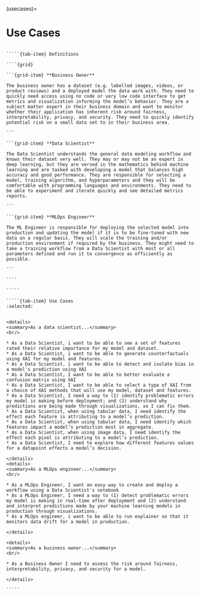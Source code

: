 (usecases)=
# Use Cases

``````{tab-set}

`````{tab-item} Definitions

````{grid}

```{grid-item} **Business Owner**

The business owner has a dataset (e.g. labelled images, videos, or product reviews) and a deployed model the data work with. They need to quickly need access using no code or very low code interface to get metrics and visualization informing the model’s behavior. They are a subject matter expert in their business domain and want to monitor whether their application has inherent risk around fairness, interpretability, privacy, and security. They need to quickly identify potential risk on a small data set to in their business area.

```

```{grid-item} **Data Scientist**

The Data Scientist understands the general data modeling workflow and knows their dataset very well. They may or may not be an expert in deep learning, but they are versed in the mathematics behind machine learning and are tasked with developing a model that balances high accuracy and good performance. They are responsible for selecting a model, training algorithm, and hyperparameters and they will be comfortable with programming languages and environments. They need to be able to experiment and iterate quickly and see detailed metrics reports.

```

```{grid-item} **MLOps Engineer**

The ML Engineer is responsible for deploying the selected model into production and updating the model if it is to be fine-tuned with new data on a regular basis. They will scale the training and/or production environment if required by the business. They might need to take a training workflow from a Data Scientist with most or all parameters defined and run it to convergence as efficiently as possible.

```

````

`````

`````{tab-item} Use Cases
:selected:


<details>
<summary>As a data scientist...</summary>
<br/>

* As a Data Scientist, i want to be able to see a set of features rated their relative importance for my model and dataset.
* As a Data Scientist, i want to be able to generate counterfactuals using XAI for my model and features.
* As a Data Scientist, i want to be able to detect and isolate bias in a model's prediction using XAI
* As a Data Scientist, I want to be able to better evaluate a confusion matrix using XAI
* As a Data Scientist, I want to be able to select a type of XAI from a choice of XAI methods that will use my model, dataset and features.
* As a Data Scientist, I need a way to (1) identify problematic errors my model is making before deployment; and (2) understand why predictions are being made through visualizations, so I can fix them.
* As a Data Scientist, when using tabular data, I need identify the effect each feature is attributing to a model’s prediction.
* As a Data Scientist, when using tabular data, I need identify which features impact a model’s prediction most in aggregate.
* As a Data Scientist, when using image data, I need identify the effect each pixel is attributing to a model’s prediction.
* As a Data Scientist, I need to explore how different features values for a datapoint effects a model’s decision.

</details>
<details>
<summary>As a MLOps engineer...</summary>
<br/>

* As a MLOps Engineer, I want an easy way to create and deploy a workflow using a Data Scientist's notebook
* As a MLOps Engineer, I need a way to (1) detect problematic errors my model is making in real-time after deployment and (2) understand and interpret predictions made by your machine learning models in production through visualizations.
* As a MLOps engineer, i want to be able to run explainer so that it monitors data drift for a model in production.

</details>

<details>
<summary>As a business owner...</summary>
<br/>

* As a Business Owner I need to assess the risk around fairness, interpretability, privacy, and security for a model.

</details>

`````

``````
